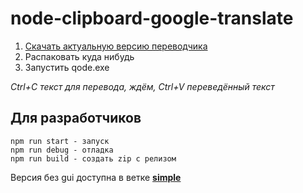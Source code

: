 # node-clipboard-google-translate
1. [Скачать актуальную версию переводчика](https://raw.githubusercontent.com/william-aqn/node-clipboard-google-translate/gui/release/clipboard-google-translate_1.0.0.zip)
2. Распаковать куда нибудь
3. Запустить qode.exe


*Ctrl+C текст для перевода, ждём, Ctrl+V переведённый текст*

## Для разработчиков
```
npm run start - запуск
npm run debug - отладка
npm run build - создать zip с релизом
```

Версия без gui доступна в ветке **[simple](https://github.com/william-aqn/node-clipboard-google-translate/tree/simple)**